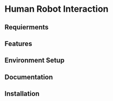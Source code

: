 <h1>Human Robot Interaction</h1>
<h2>Requierments</h2>
<h2>Features</h2>
<h2>Environment Setup</h2>
<h2>Documentation</h2>
<h2>Installation</h2>
